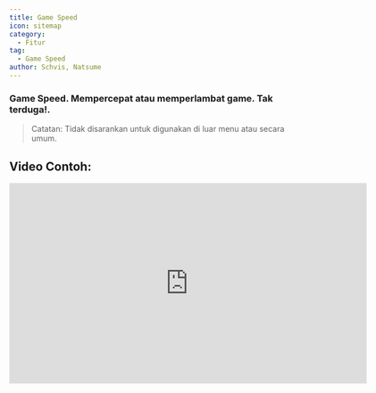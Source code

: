 ```yaml
---
title: Game Speed
icon: sitemap
category:
  - Fitur
tag:
  - Game Speed
author: Schvis, Natsume
---
```


### Game Speed. Mempercepat atau memperlambat game. Tak terduga!.

>Catatan: Tidak disarankan untuk digunakan di luar menu atau secara umum.

## Video Contoh:

<iframe width="640" height="360" src="https://www.youtube.com/embed/MzXhudYkaDg?list=PL5eI1Tb64p56g27qfYk7VuFTz4FK6YrKa" title="Korepi - Game Speed" frameborder="0" allow="accelerometer; autoplay; clipboard-write; encrypted-media; gyroscope; picture-in-picture; web-share" allowfullscreen></iframe>